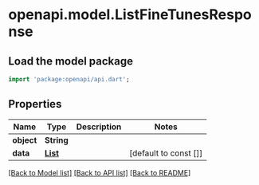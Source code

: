 # openapi.model.ListFineTunesResponse

## Load the model package
```dart
import 'package:openapi/api.dart';
```

## Properties
Name | Type | Description | Notes
------------ | ------------- | ------------- | -------------
**object** | **String** |  | 
**data** | [**List<FineTune>**](FineTune.md) |  | [default to const []]

[[Back to Model list]](../README.md#documentation-for-models) [[Back to API list]](../README.md#documentation-for-api-endpoints) [[Back to README]](../README.md)


